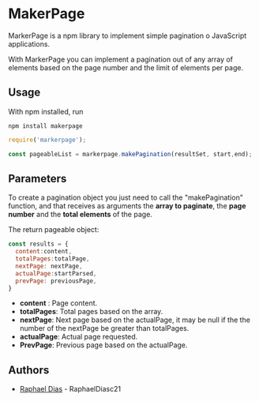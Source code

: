 # MakerPage
MarkerPage is a npm library to implement simple pagination o JavaScript applications.

With MarkerPage you can implement a pagination out of any array of elements based on the page number and the limit of elements per page.

## Usage
With npm installed, run
```
npm install makerpage
```

```javascript
require('markerpage');

const pageableList = markerpage.makePagination(resultSet, start,end);
```

## Parameters
To create a pagination object you just need to call the "makePagination" function, and that receives as arguments the <b>array to paginate</b>, the <b>page number</b> and the <b>total elements</b> of the page.

The return pageable object:
``` javascript
const results = {
  content:content,
  totalPages:totalPage,
  nextPage: nextPage,
  actualPage:startParsed,
  prevPage: previousPage,
}
```
* <b>content</b> : Page content.
* <b>totalPages</b>: Total pages based on the array.
* <b>nextPage</b>: Next page based on the actualPage, it may be null if the the number of the nextPage be greater than totalPages.
* <b>actualPage</b>: Actual page requested.
* <b>PrevPage</b>: Previous page based on the actualPage.

## Authors
* [Raphael Dias](https://github.com/RaphaelDiasc21) - RaphaelDiasc21